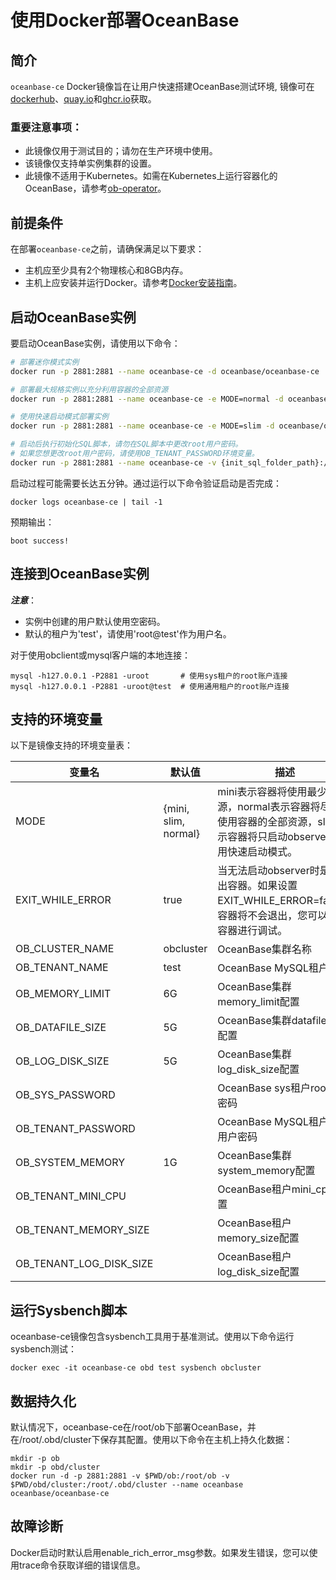# 使用Docker部署OceanBase

## 简介

`oceanbase-ce` Docker镜像旨在让用户快速搭建OceanBase测试环境, 镜像可在[dockerhub](https://hub.docker.com/r/oceanbase/oceanbase-ce)、[quay.io](https://quay.io/repository/oceanbase/oceanbase-ce)和[ghcr.io](https://ghcr.io/oceanbase/oceanbase-ce)获取。

### 重要注意事项：
- 此镜像仅用于测试目的；请勿在生产环境中使用。
- 该镜像仅支持单实例集群的设置。
- 此镜像不适用于Kubernetes。如需在Kubernetes上运行容器化的OceanBase，请参考[ob-operator](https://github.com/oceanbase/ob-operator)。

## 前提条件

在部署`oceanbase-ce`之前，请确保满足以下要求：
- 主机应至少具有2个物理核心和8GB内存。
- 主机上应安装并运行Docker。请参考[Docker安装指南](https://docs.docker.com/get-docker/)。

## 启动OceanBase实例

要启动OceanBase实例，请使用以下命令：

```bash
# 部署迷你模式实例
docker run -p 2881:2881 --name oceanbase-ce -d oceanbase/oceanbase-ce

# 部署最大规格实例以充分利用容器的全部资源
docker run -p 2881:2881 --name oceanbase-ce -e MODE=normal -d oceanbase/oceanbase-ce

# 使用快速启动模式部署实例
docker run -p 2881:2881 --name oceanbase-ce -e MODE=slim -d oceanbase/oceanbase-ce

# 启动后执行初始化SQL脚本，请勿在SQL脚本中更改root用户密码。
# 如果您想更改root用户密码，请使用OB_TENANT_PASSWORD环境变量。
docker run -p 2881:2881 --name oceanbase-ce -v {init_sql_folder_path}:/root/boot/init.d -d oceanbase/oceanbase-ce
```

启动过程可能需要长达五分钟。通过运行以下命令验证启动是否完成：

```
docker logs oceanbase-ce | tail -1
```

预期输出：
```
boot success!
```

## 连接到OceanBase实例
***注意***：
- 实例中创建的用户默认使用空密码。
- 默认的租户为'test'，请使用'root@test'作为用户名。

对于使用obclient或mysql客户端的本地连接：
```
mysql -h127.0.0.1 -P2881 -uroot       # 使用sys租户的root账户连接
mysql -h127.0.0.1 -P2881 -uroot@test  # 使用通用租户的root账户连接
```

## 支持的环境变量
以下是镜像支持的环境变量表：

| 变量名                  | 默认值               | 描述                                                                                                                                                                                                                                                                                                                                                                                                       |
|-------------------------|----------------------|------------------------------------------------------------------------------------------------------------------------------------------------------------------------------------------------------------------------------------------------------------------------------------------------------------------------------------------------------------------------------------------------------------|
| MODE                    | {mini, slim, normal} | mini表示容器将使用最少的资源，normal表示容器将尽可能使用容器的全部资源，slim表示容器将只启动observer并使用快速启动模式。                                                                                                                                                                                                                                                                                   |
| EXIT_WHILE_ERROR        | true                 | 当无法启动observer时是否退出容器。如果设置EXIT_WHILE_ERROR=false，容器将不会退出，您可以登录容器进行调试。                                                                                                                                                                                                                                                                                                 |
| OB_CLUSTER_NAME         | obcluster            | OceanBase集群名称                                                                                                                                                                                                                                                                                                                                                                                           |
| OB_TENANT_NAME          | test                 | OceanBase MySQL租户名称                                                                                                                                                                                                                                                                                                                                                                                     |
| OB_MEMORY_LIMIT         | 6G                   | OceanBase集群memory_limit配置                                                                                                                                                                                                                                                                                                                                                                               |
| OB_DATAFILE_SIZE        | 5G                   | OceanBase集群datafile_size配置                                                                                                                                                                                                                                                                                                                                                                              |
| OB_LOG_DISK_SIZE        | 5G                   | OceanBase集群log_disk_size配置                                                                                                                                                                                                                                                                                                                                                                              |
| OB_SYS_PASSWORD         |                      | OceanBase sys租户root用户密码                                                                                                                                                                                                                                                                                                                                                                               |
| OB_TENANT_PASSWORD      |                      | OceanBase MySQL租户root用户密码                                                                                                                                                                                                                                                                                                                                                                             |
| OB_SYSTEM_MEMORY        | 1G                   | OceanBase集群system_memory配置                                                                                                                                                                                                                                                                                                                                                                              |
| OB_TENANT_MINI_CPU      |                      | OceanBase租户mini_cpu配置                                                                                                                                                                                                                                                                                                                                                                                   |
| OB_TENANT_MEMORY_SIZE   |                      | OceanBase租户memory_size配置                                                                                                                                                                                                                                                                                                                                                                                |
| OB_TENANT_LOG_DISK_SIZE |                      | OceanBase租户log_disk_size配置                                                                                                                                                                                                                                                                                                                                                                              |

## 运行Sysbench脚本
oceanbase-ce镜像包含sysbench工具用于基准测试。使用以下命令运行sysbench测试：
```
docker exec -it oceanbase-ce obd test sysbench obcluster
```

## 数据持久化
默认情况下，oceanbase-ce在/root/ob下部署OceanBase，并在/root/.obd/cluster下保存其配置。使用以下命令在主机上持久化数据：

```
mkdir -p ob
mkdir -p obd/cluster
docker run -d -p 2881:2881 -v $PWD/ob:/root/ob -v $PWD/obd/cluster:/root/.obd/cluster --name oceanbase oceanbase/oceanbase-ce
```

## 故障诊断
Docker启动时默认启用enable_rich_error_msg参数。如果发生错误，您可以使用trace命令获取详细的错误信息。
